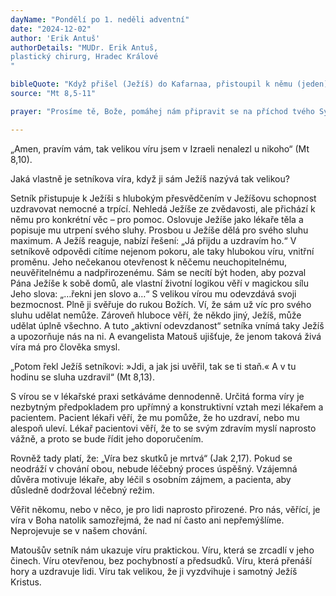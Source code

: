 ```yaml
---
dayName: "Pondělí po 1. neděli adventní"
date: "2024-12-02"
author: 'Erik Antuš'
authorDetails: "MUDr. Erik Antuš,
plastický chirurg, Hradec Králové
"

bibleQuote: "Když přišel (Ježíš) do Kafarnaa, přistoupil k němu (jeden) setník s prosbou: „Pane, můj služebník leží doma ochrnulý a hrozně se trápí.“ (Ježíš) mu řekl: „Přijdu a uzdravím ho.“ Setník však odpověděl: „Pane, nezasloužím si, abys vešel do mého domu. Ale řekni jen slovo, a můj služebník bude uzdraven. Vždyť i já jsem člověk podřízený, ale mám pod sebou vojáky; řeknu jednomu: »jdi«, a jde, a jinému: »přijď«, a přijde, a svému služebníkovi: »udělej to«, a udělá to.“ Když to Ježíš uslyšel, podivil se a řekl těm, kdo ho doprovázeli: „Amen, pravím vám: Takovou víru jsem v izraelském národě nenašel u nikoho. Ale říkám vám: Mnoho jich přijde od východu i od západu a zaujmou místo u stolu s Abrahámem, Izákem a Jakubem v nebeském království.“"
source: "Mt 8,5-11"

prayer: "Prosíme tě, Bože, pomáhej nám připravit se na příchod tvého Syna, aby nás, až přijde, našel, jak bdíme na modlitbách a s radostí na něho čekáme. Neboť on s tebou v jednotě Ducha Svatého žije a kraluje po všechny věky věků. Amen."

---
```


„Amen, pravím vám, tak velikou víru jsem v Izraeli nenalezl u nikoho“ (Mt 8,10).

Jaká vlastně je setníkova víra, když ji sám Ježíš nazývá tak velikou?

Setník přistupuje k Ježíši s hlubokým přesvědčením v Ježíšovu schopnost uzdravovat nemocné a trpící. Nehledá Ježíše ze zvědavosti, ale přichází k němu pro konkrétní věc – pro pomoc. Oslovuje Ježíše jako lékaře těla a popisuje mu utrpení svého sluhy. Prosbou u Ježíše dělá pro svého sluhu maximum. A Ježíš reaguje, nabízí řešení: „Já přijdu a uzdravím ho.“ V setníkově odpovědi cítíme nejenom pokoru, ale taky hlubokou víru, vnitřní proměnu. Jeho nečekanou otevřenost k něčemu neuchopitelnému, neuvěřitelnému a nadpřirozenému. Sám se necítí být hoden, aby pozval Pána Ježíše k sobě domů, ale vlastní životní logikou věří v magickou sílu Jeho slova: „…řekni jen slovo a…“ S velikou vírou mu odevzdává svoji bezmocnost. Plně ji svěřuje do rukou Božích. Ví, že sám už víc pro svého sluhu udělat nemůže. Zároveň hluboce věří, že někdo jiný, Ježíš, může udělat úplně všechno. A tuto „aktivní odevzdanost“ setníka vnímá taky Ježíš a upozorňuje nás na ni. A evangelista Matouš ujišťuje, že jenom taková živá víra má pro člověka smysl.

„Potom řekl Ježíš setníkovi: »Jdi, a jak jsi uvěřil, tak se ti staň.« A v tu hodinu se sluha uzdravil“ (Mt 8,13).
 
S vírou se v lékařské praxi setkáváme dennodenně. Určitá forma víry je nezbytným předpokladem pro upřímný a konstruktivní vztah mezi lékařem a pacientem. Pacient lékaři věří, že mu pomůže, že ho uzdraví, nebo mu alespoň uleví. Lékař pacientovi věří, že to se svým zdravím myslí naprosto vážně, a proto se bude řídit jeho doporučením. 

Rovněž tady platí, že:
„Víra bez skutků je mrtvá“ (Jak 2,17). Pokud se neodráží v chování obou, nebude léčebný proces úspěšný. Vzájemná důvěra motivuje lékaře, aby léčil s osobním zájmem, a pacienta, aby důsledně dodržoval léčebný režim.

Věřit někomu, nebo v něco, je pro lidi naprosto přirozené. Pro nás, věřící, je víra v Boha natolik samozřejmá, že nad ní často ani nepřemýšlíme. Neprojevuje se v našem chování.

Matoušův setník nám ukazuje víru praktickou. Víru, která se zrcadlí v jeho činech. Víru otevřenou, bez pochybností a předsudků. Víru, která přenáší hory a uzdravuje lidi. Víru tak velikou, že ji vyzdvihuje i samotný Ježíš Kristus.
